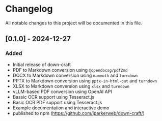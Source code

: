 # Changelog

All notable changes to this project will be documented in this file.

## [0.1.0] - 2024-12-27

### Added
- Initial release of down-craft
- PDF to Markdown conversion using `@opendocsg/pdf2md`
- DOCX to Markdown conversion using `mammoth` and `turndown`
- PPTX to Markdown conversion using `pptx-in-html-out` and `turndown`
- XLSX to Markdown conversion using `xlsx` and `turndown`
- vLLM-based PDF conversion using OpenAI API
- Bassic OCR support using Tesseract.js
- Basic OCR PDF support using Tesseract.js
- Example documentation and interactive demo
- published to npm (https://github.com/jparkerweb/down-craft/)
